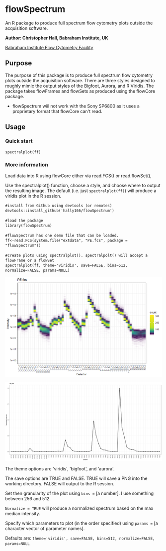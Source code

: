# flowSpectrum
An R package to produce full spectrum flow cytometry plots outside the acquisition software.

**Author: Christopher Hall, Babraham Institute, UK**

[Babraham Institute Flow Cytometry Facility](https://www.babraham.ac.uk/science-services/flow-cytometry)

## Purpose
The purpose of this package is to produce full spectrum flow cytometry plots outside the acquisition software.
There are three styles designed to roughly mimic the output styles of the Bigfoot, Aurora, and R Viridis.
The package takes flowFrames and flowSets as produced using the flowCore package.
* flowSpectrum wiil not work with the Sony SP6800 as it uses a proprietary format that flowCore can't read.

## Usage
### Quick start

```spectralplot(ff)```

### More information

Load data into R using flowCore either via read.FCS() or read.flowSet(),

Use the spectralplot() function, choose a style, and choose where to output the resulting image.  The default (i.e. just ```spectralplot(ff)```) will produce a viridis plot in the R session.

```{r setup, out.width="100%"}
#install from Github using devtools (or remotes)
devtools::install_github('hally166/flowSpectrum')

#load the package
library(flowSpectrum)

#flowSpectrum has one demo file that can be loaded.  
ff<-read.FCS(system.file("extdata", "PE.fcs", package = "flowSpectrum"))

#create plots using spectralplot(). spectralpolt() will accept a flowFrame or a flowSet
spectralplot(ff, theme='viridis', save=FALSE, bins=512, normalize=FALSE, params=NULL)
```
![PE spectrum](/man/pe.png)

![PE normalized spectrum](/man/PE_normalized.png)


The theme options are 'viridis', 'bigfoot', and 'aurora'.

The save options are TRUE and FALSE.  TRUE will save a PNG into the working directory. FALSE will output to the R session.

Set then granularity of the plot using ```bins =``` [a number].  I use something between 256 and 512.

```Normalize = TRUE``` will produce a normalized spectrum based on the max median intensity. 

Specify which parameters to plot (in the order specified) using ```params =``` [a character vector of parameter names].

Defaults are: ```theme='viridis', save=FALSE, bins=512, normalize=FALSE, params=NULL```
